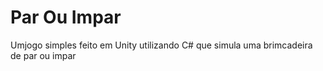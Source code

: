 # Par Ou Impar
 Umjogo simples feito em Unity utilizando C# que simula uma brimcadeira de par ou impar
